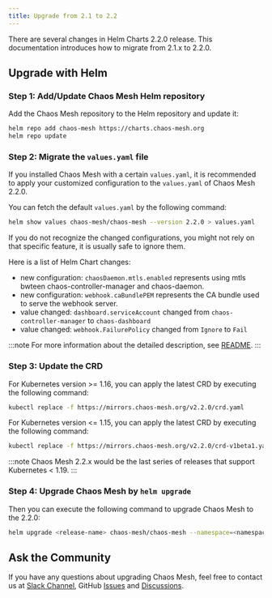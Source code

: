 ```yaml
---
title: Upgrade from 2.1 to 2.2
---
```


There are several changes in Helm Charts 2.2.0 release. This documentation introduces how to migrate from 2.1.x to 2.2.0.

## Upgrade with Helm

### Step 1: Add/Update Chaos Mesh Helm repository

Add the Chaos Mesh repository to the Helm repository and update it:

```bash
helm repo add chaos-mesh https://charts.chaos-mesh.org
helm repo update
```

### Step 2: Migrate the `values.yaml` file

If you installed Chaos Mesh with a certain `values.yaml`, it is recommended to apply your customized configuration to the `values.yaml` of Chaos Mesh 2.2.0.

You can fetch the default `values.yaml` by the following command:

```bash
helm show values chaos-mesh/chaos-mesh --version 2.2.0 > values.yaml
```

If you do not recognize the changed configurations, you might not rely on that specific feature, it is usually safe to ignore them.

Here is a list of Helm Chart changes:

- new configuration: `chaosDaemon.mtls.enabled` represents using mtls bwteen chaos-controller-manager and chaos-daemon.
- new configuration: `webhook.caBundlePEM` represents the CA bundle used to serve the webhook server.
- value changed: `dashboard.serviceAccount` changed from `chaos-controller-manager` to `chaos-dashboard`
- value changed: `webhook.FailurePolicy` changed from `Ignore` to `Fail`

:::note
For more information about the detailed description, see [README](https://github.com/chaos-mesh/chaos-mesh/blob/v2.2.0/helm/chaos-mesh/README.md).
:::

### Step 3: Update the CRD

For Kubernetes version >= 1.16, you can apply the latest CRD by executing the following command:

```bash
kubectl replace -f https://mirrors.chaos-mesh.org/v2.2.0/crd.yaml
```

For Kubernetes version <= 1.15, you can apply the latest CRD by executing the following command:

```bash
kubectl replace -f https://mirrors.chaos-mesh.org/v2.2.0/crd-v1beta1.yaml
```

:::note 
Chaos Mesh 2.2.x would be the last series of releases that support Kubernetes < 1.19.
:::

### Step 4: Upgrade Chaos Mesh by `helm upgrade`

Then you can execute the following command to upgrade Chaos Mesh to the 2.2.0:

```bash
helm upgrade <release-name> chaos-mesh/chaos-mesh --namespace=<namespace> --version=2.2.0 <--other-required-flags>
```

## Ask the Community

If you have any questions about upgrading Chaos Mesh, feel free to contact us at [Slack Channel](https://cloud-native.slack.com/archives/C0193VAV272), GitHub [Issues](https://github.com/chaos-mesh/chaos-mesh/issues/new?assignees=&labels=&template=question.md) and [Discussions](https://github.com/chaos-mesh/chaos-mesh/discussions/new).
